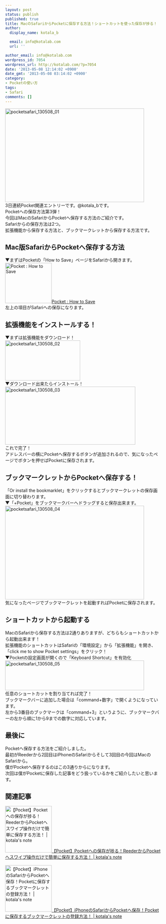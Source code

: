 ```yaml
---
layout: post
status: publish
published: true
title: MacのSafariからPocketに保存する方法！ショートカットを使った保存が捗る！
author:
  display_name: kotala_b

  email: info@kotalab.com
  url: ''

author_email: info@kotalab.com
wordpress_id: 7054
wordpress_url: http://kotalab.com/?p=7054
date: '2013-05-08 12:14:02 +0900'
date_gmt: '2013-05-08 03:14:02 +0900'
category:
- Pocketの使い方
tags:
- Safari
comments: []
---
```

<p><img src="http://kotalab.com/wp-content/uploads/pocketsafari_130508_01-448x302.jpg" alt="pocketsafari_130508_01" width="448" height="302" class="alignnone size-large wp-image-7055" /><br />
3日連続Pocket関連エントリーです。@kotala_bです。<br />
Pocketへの保存方法第3弾！<br />
今回はMacのSafariからPocketへ保存する方法のご紹介です。<br />
Safariからの保存方法は2つ。<br />
拡張機能から保存する方法と、ブックマークレットから保存する方法です。<br />
<!--more--></p>
<h2>Mac版SafariからPocketへ保存する方法</h2>
<p>▼まずはPocketの「How to Save」ページをSafariから開きます。<br />
<a href="http://getpocket.com/add" target="_blank"><img  class="alignleft" src="http://capture.heartrails.com/150x130?http://getpocket.com/add" alt="Pocket : How to Save" width="150" height="130" /></a><a href="http://getpocket.com/add" target="_blank">Pocket : How to Save</a><a href="http://b.hatena.ne.jp/entry/http://getpocket.com/add" target="_blank"><img border="0" src="http://b.hatena.ne.jp/entry/image/http://getpocket.com/add" alt="" /></a><br style="clear:both;" />左上の項目がSafariへの保存になります。</p>
<h2>拡張機能をインストールする！</h2>
<p>▼まずは拡張機能をダウンロード！<br />
<img src="http://kotalab.com/wp-content/uploads/pocketsafari_130508_02.jpg" alt="pocketsafari_130508_02" width="242" height="129" class="alignnone size-full wp-image-7057" /><br />
▼ダウンロード出来たらインストール！<br />
<img src="http://kotalab.com/wp-content/uploads/pocketsafari_130508_03.jpg" alt="pocketsafari_130508_03" width="420" height="187" class="alignnone size-full wp-image-7058" /><br />
これで完了！<br />
アドレスバーの横にPocketへ保存するボタンが追加されるので、気になったページでボタンを押せばPocketに保存されます。</p>
<h2>ブックマークレットからPocketへ保存する！</h2>
<p>「Or install the bookmarklet」をクリックするとブックマークレットの保存画面に切り替わります。<br />
▼「+Pocket」をブックマークバーへドラッグすると保存出来ます。<br />
<img src="http://kotalab.com/wp-content/uploads/pocketsafari_130508_04-448x302.jpg" alt="pocketsafari_130508_04" width="448" height="302" class="alignnone size-large wp-image-7056" /><br />
気になったページでブックマークレットを起動すればPocketに保存されます。</p>
<h2>ショートカットから起動する</h2>
<p>MacのSafariから保存する方法は2通りありますが、どちらもショートカットから起動出来ます！<br />
拡張機能のショートカットはSafariの「環境設定」から「拡張機能」を開き、「click me to show Pocket settings」をクリック！<br />
▼Pocketの設定画面が開くので「Keyboard Shortcut」を有効化<br />
<img src="http://kotalab.com/wp-content/uploads/pocketsafari_130508_05-448x96.jpg" alt="pocketsafari_130508_05" width="448" height="96" class="alignnone size-large wp-image-7065" /><br />
任意のショートカットを割り当てれば完了！<br />
ブックマークバーに追加した場合は「command+数字」で開くようになっています。<br />
左から3番目のブックマークは「command+3」というように、ブックマークバーの左から順に1から9までの数字に対応しています。</p>
<h2>最後に</h2>
<p>Pocketへ保存する方法をご紹介しました。<br />
最初がReederから2回目はiPhoneのSafariからそして3回目の今回はMacのSafariから。<br />
僕がPocketへ保存するのはこの3通りからになります。<br />
次回は僕がPocketに保存した記事をどう扱っているかをご紹介したいと思います。</p>
<h2 class="rele">関連記事</h2>
<p><a href="http://kotalab.com/pocket-reeder-swipe" target="_blank"><img  class="alignleft" src="http://kotalab.com/wp-content/uploads/pocket_130506.png" alt="【Pocket】Pocketへの保存が捗る！ReederからPocketへスワイプ操作だけで簡単に保存する方法！ | kotala's note" width="150" /></a><a href="http://kotalab.com/pocket-reeder-swipe" target="_blank">【Pocket】Pocketへの保存が捗る！ReederからPocketへスワイプ操作だけで簡単に保存する方法！ | kotala's note</a><br style="clear:both;" /><br />
<a href="http://kotalab.com/pocket-iphone-safari-bookmarklet" target="_blank"><img  class="alignleft" src="http://kotalab.com/wp-content/uploads/safaripocket_130507.jpg" alt="【Pocket】iPhoneのSafariからPocketへ保存！Pocketに保存するブックマークレットの登録方法！ | kotala's note" width="150" /></a><a href="http://kotalab.com/pocket-iphone-safari-bookmarklet" target="_blank">【Pocket】iPhoneのSafariからPocketへ保存！Pocketに保存するブックマークレットの登録方法！ | kotala's note</a><br style="clear:both;" /></p>
